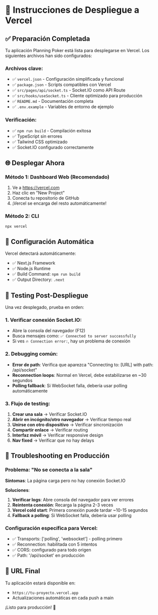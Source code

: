 # 🚀 Instrucciones de Despliegue a Vercel

## ✅ Preparación Completada

Tu aplicación Planning Poker está lista para desplegarse en Vercel. Los siguientes archivos han sido configurados:

### Archivos clave:
- ✅ `vercel.json` - Configuración simplificada y funcional
- ✅ `package.json` - Scripts compatibles con Vercel
- ✅ `src/pages/api/socket.ts` - Socket.IO como API Route
- ✅ `src/hooks/useSocket.ts` - Cliente optimizado para producción
- ✅ `README.md` - Documentación completa
- ✅ `.env.example` - Variables de entorno de ejemplo

### Verificación:
- ✅ `npm run build` - Compilación exitosa
- ✅ TypeScript sin errores
- ✅ Tailwind CSS optimizado
- ✅ Socket.IO configurado correctamente

## 🌐 Desplegar Ahora

### Método 1: Dashboard Web (Recomendado)
1. Ve a https://vercel.com
2. Haz clic en "New Project"
3. Conecta tu repositorio de GitHub
4. ¡Vercel se encarga del resto automáticamente!

### Método 2: CLI
```bash
npx vercel
```

## 🔧 Configuración Automática

Vercel detectará automáticamente:
- ✅ Next.js Framework
- ✅ Node.js Runtime
- ✅ Build Command: `npm run build`
- ✅ Output Directory: `.next`

## 🧪 Testing Post-Despliegue

Una vez desplegado, prueba en orden:

### 1. Verificar conexión Socket.IO:
- Abre la consola del navegador (F12)
- Busca mensajes como: `✅ Connected to server successfully`
- Si ves `🔥 Connection error:`, hay un problema de conexión

### 2. Debugging común:
- **Error de path**: Verifica que aparezca "Connecting to: [URL] with path: /api/socket"
- **Reconnection loops**: Normal en Vercel, debe estabilizarse en ~30 segundos
- **Polling fallback**: Si WebSocket falla, debería usar polling automáticamente

### 3. Flujo de testing:
1. **Crear una sala** → Verificar Socket.IO
2. **Abrir en incógnito/otro navegador** → Verificar tiempo real
3. **Unirse con otro dispositivo** → Verificar sincronización
4. **Compartir enlace** → Verificar routing
5. **Interfaz móvil** → Verificar responsive design
6. **Nav fixed** → Verificar que no hay delays

## 🔧 Troubleshooting en Producción

### Problema: "No se conecta a la sala"
**Síntomas**: La página carga pero no hay conexión Socket.IO

**Soluciones**:
1. **Verificar logs**: Abre consola del navegador para ver errores
2. **Reintenta conexión**: Recarga la página 2-3 veces
3. **Vercel cold start**: Primera conexión puede tardar ~10-15 segundos
4. **Fallback a polling**: Si WebSocket falla, debería usar polling

### Configuración específica para Vercel:
- ✅ Transports: ['polling', 'websocket'] - polling primero
- ✅ Reconnection: habilitada con 5 intentos
- ✅ CORS: configurado para todo origen
- ✅ Path: '/api/socket' en producción

## 📱 URL Final

Tu aplicación estará disponible en:
- `https://tu-proyecto.vercel.app`
- Actualizaciones automáticas en cada push a main

¡Listo para producción! 🎉
